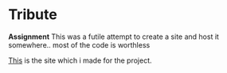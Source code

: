 # Tribute


**Assignment** 
This was a futile attempt to create a site and host it somewhere.. most of the code is worthless

[This](https://spbalasubrahmanyam.z29.web.core.windows.net/) is the site which i made for the project.
